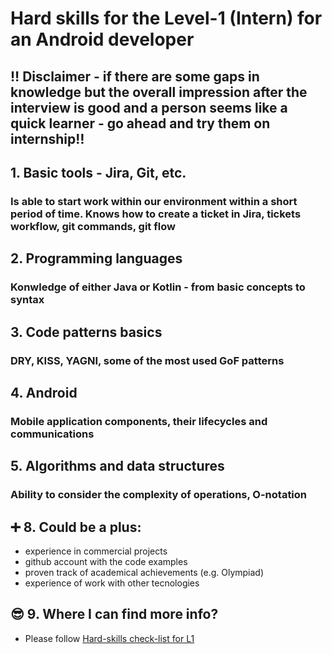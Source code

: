 # Hard skills for the Level-1 (Intern) for an Android developer
## ‼️ Disclaimer - if there are some gaps in knowledge but the overall impression after the interview is good and a person seems like a quick learner - go ahead and try them on internship‼️

## 1. Basic tools - Jira, Git, etc. 
### Is able to start work within our environment within a short period of time. Knows how to create a ticket in Jira, tickets workflow, git commands, git flow


## 2. Programming languages
### Konwledge of either Java or Kotlin - from basic concepts to syntax

## 3. Code patterns basics
### DRY, KISS, YAGNI, some of the most used GoF patterns

## 4. Android
### Mobile application components, their lifecycles and communications

## 5. Algorithms and data structures
### Ability to consider the complexity of operations, O-notation

## ➕ 8. Could be a plus:
- experience in commercial projects
- github account with the code examples
- proven track of academical achievements (e.g. Olympiad)
- experience of work with other tecnologies

## 😎 9. Where I can find more info?
- Please follow [Hard-skills check-list for L1](https://docs.google.com/spreadsheets/d/1PKy3hWqiKJ66MxrWhCk9xprJgO_-g2xnjnB0SvUuosY/edit#gid=0)
